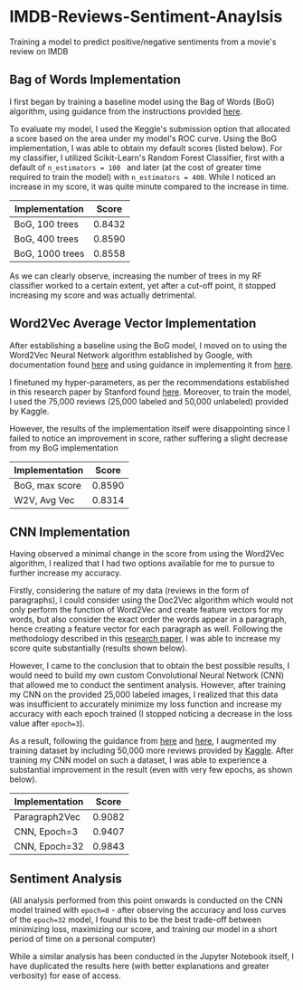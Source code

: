 # IMDB-Reviews-Sentiment-Anaylsis
Training a model to predict positive/negative sentiments from a movie's review on IMDB

## Bag of Words Implementation 

I first began by training a baseline model using the Bag of Words (BoG) algorithm, using guidance from the instructions provided <a href="https://www.kaggle.com/c/word2vec-nlp-tutorial/overview">here</a>.

To evaluate my model, I used the Keggle's submission option that allocated a score based on the area under my model's ROC curve. Using the BoG implementation, I was able to obtain my default scores (listed below). For my classifier, I utilized Scikit-Learn's Random Forest Classifier, first with a default of ```n_estimators = 100 ``` and later (at the cost of greater time required to train the model) with ```n_estimators = 400```. While I noticed an increase in my score, it was quite minute compared to the increase in time.

| Implementation | Score |
| -------------- | ------ |
| BoG, 100 trees | 0.8432 |
| BoG, 400 trees | 0.8590 |
| BoG, 1000 trees| 0.8558 |

As we can clearly observe, increasing the number of trees in my RF classifier worked to a certain extent, yet after a cut-off point, it stopped increasing my score and was actually detrimental. 

## Word2Vec Average Vector Implementation

After establishing a baseline using the BoG model, I moved on to using the Word2Vec Neural Network algorithm established by Google, with documentation found <a href="https://radimrehurek.com/gensim/models/word2vec.html">here</a> and using guidance in implementing it from <a href="https://www.kaggle.com/c/word2vec-nlp-tutorial/overview">here</a>. 

I finetuned my hyper-parameters, as per the recommendations established in this research paper by Stanford found <a href="https://cs224d.stanford.edu/reports/SadeghianAmir.pdf">here</a>. Moreover, to train the model, I used the 75,000 reviews (25,000 labeled and 50,000 unlabeled) provided by Kaggle. 

However, the results of the implementation itself were disappointing since I failed to notice an improvement in score, rather suffering a slight decrease from my BoG implementation 

| Implementation | Score |
| -------------- | ------ |
| BoG, max score | 0.8590 |
| W2V, Avg Vec | 0.8314 |

## CNN Implementation

Having observed a minimal change in the score from using the Word2Vec algorithm, I realized that I had two options available for me to pursue to further increase my accuracy. 

Firstly, considering the nature of my data (reviews in the form of paragraphs), I could consider using the Doc2Vec algorithm which would not only perform the function of Word2Vec and create feature vectors for my words, but also consider the exact order the words appear in a paragraph, hence creating a feature vector for each paragraph as well. Following the methodology described in this <a href="https://cs224d.stanford.edu/reports/SadeghianAmir.pdf">research paper</a>, I was able to increase my score quite substantially (results shown below).  

However, I came to the conclusion that to obtain the best possible results, I would need to build my own custom Convolutional Neural Network (CNN) that allowed me to conduct the sentiment analysis. However, after training my CNN on the provided 25,000 labeled images, I realized that this data was insufficient to accurately minimize my loss function and increase my accuracy with each epoch trained (I stopped noticing a decrease in the loss value after ```epoch=3```). 

As a result, following the guidance from <a href="https://www.kaggle.com/nilanml/imdb-review-deep-model-94-89-accuracy">here</a> and <a href="https://www.kaggle.com/alexcherniuk/imdb-review-word2vec-bilstm-99-acc">here</a>, I augmented my training dataset by including 50,000 more reviews provided by <a href="https://www.kaggle.com/utathya/imdb-review-dataset">Kaggle</a>. After training my CNN model on such a dataset, I was able to experience a substantial improvement in the result (even with very few epochs, as shown below). 


| Implementation | Score |
| -------------- | ------ |
| Paragraph2Vec | 0.9082 |
| CNN, Epoch=3 | 0.9407 |
| CNN, Epoch=32 | 0.9843 |

## Sentiment Analysis

(All analysis performed from this point onwards is conducted on the CNN model trained with ```epoch=8``` - after observing the accuracy and loss curves of the ```epoch=32``` model, I found this to be the best trade-off between minimizing loss, maximizing our score, and training our model in a short period of time on a personal computer)

While a similar analysis has been conducted in the Jupyter Notebook itself, I have duplicated the results here (with better explanations and greater verbosity) for ease of access. 

